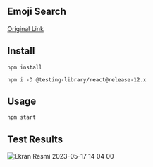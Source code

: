 Emoji Search
---


<a href="https://github.com/ahfarmer/emoji-search" target="blank">Original Link</a>


Install
---

`npm install`

`npm i -D @testing-library/react@release-12.x`




Usage
---

`npm start`

Test Results
---
![Ekran Resmi 2023-05-17 14 04 00](https://github.com/tugbagulertg/testing-emoji-search/assets/102370994/1cae42fb-c07a-41b7-b21c-d76f0b62de52)
